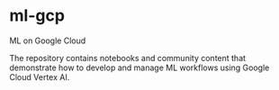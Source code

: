 # ml-gcp
ML on Google Cloud

The repository contains notebooks and community content that demonstrate how to develop and manage ML workflows using Google Cloud Vertex AI.
